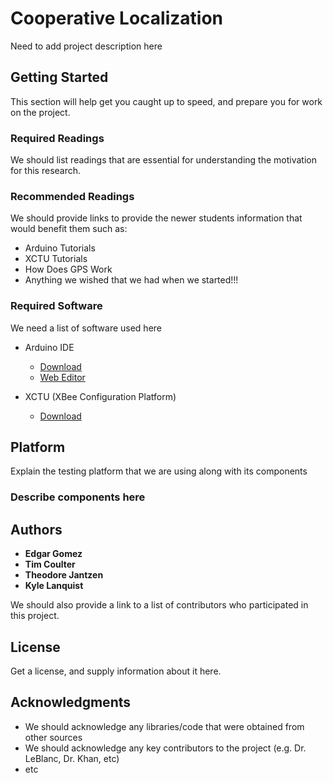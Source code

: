 # Cooperative Localization

Need to add project description here

## Getting Started

This section will help get you caught up to speed, and prepare you for work on the project.

### Required Readings
We should list readings that are essential for understanding the motivation for this research. 

### Recommended Readings
We should provide links to provide the newer students information that would benefit them such as:
* Arduino Tutorials
* XCTU Tutorials
* How Does GPS Work
* Anything we wished that we had when we started!!!

### Required Software

We need a list of software used here

* Arduino IDE
  * [Download](https://www.arduino.cc/en/Main/Software) 
  * [Web Editor](https://id.arduino.cc/cas/login;jsessionid=a0j4oq0w0tvo4q0zl8l4ywr1?service=https%3A%2F%2Fid.arduino.cc%2Fcas%2Foauth2.0%2FcallbackAuthorize)
  
* XCTU (XBee Configuration Platform)
  * [Download](https://www.digi.com/products/xbee-rf-solutions/xctu-software/xctu)



## Platform

Explain the testing platform that we are using along with its components

### Describe components here

## Authors

* **Edgar Gomez**
* **Tim Coulter**
* **Theodore Jantzen**
* **Kyle Lanquist**

We should also provide a link to a list of contributors who participated in this project.

## License

Get a license, and supply information about it here.

## Acknowledgments

* We should acknowledge any libraries/code that were obtained from other sources
* We should acknowledge any key contributors to the project (e.g. Dr. LeBlanc, Dr. Khan, etc)
* etc
